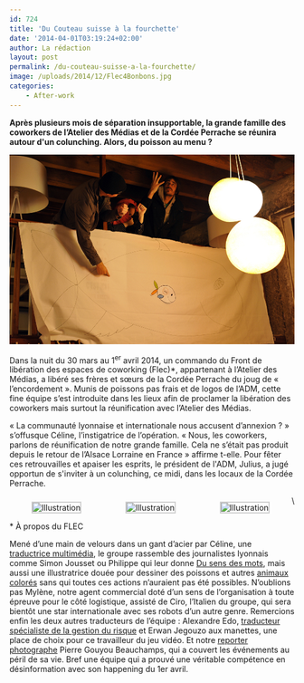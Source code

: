 ```yaml
---
id: 724
title: 'Du Couteau suisse à la fourchette'
date: '2014-04-01T03:19:24+02:00'
author: La rédaction
layout: post
permalink: /du-couteau-suisse-a-la-fourchette/
image: /uploads/2014/12/Flec4Bonbons.jpg
categories:
    - After-work
---
```


**Après plusieurs mois de séparation insupportable, la grande famille des coworkers de l’Atelier des Médias et de la Cordée Perrache se réunira autour d'un colunching. Alors, du poisson au menu ?**

 **[![Flec4BanderoleVictoire](/uploads/2014/12/Flec4BanderoleVictoire.jpg)](/uploads/2014/12/Flec4BanderoleVictoire.jpg)**

Dans la nuit du 30 mars au 1<sup>er</sup> avril 2014, un commando du Front de libération des espaces de coworking (Flec)\*, appartenant à l’Atelier des Médias, a libéré ses frères et sœurs de la Cordée Perrache du joug de « l’encordement ». Munis de poissons pas frais et de logos de l’ADM, cette fine équipe s’est introduite dans les lieux afin de proclamer la libération des coworkers mais surtout la réunification avec l’Atelier des Médias.

« La communauté lyonnaise et internationale nous accusent d’annexion ? » s’offusque Céline, l’instigatrice de l’opération. « Nous, les coworkers, parlons de réunification de notre grande famille. Cela ne s’était pas produit depuis le retour de l’Alsace Lorraine en France » affirme t-elle. Pour fêter ces retrouvailles et apaiser les esprits, le président de l'ADM, Julius, a jugé opportun de s'inviter à un colunching, ce midi, dans les locaux de la Cordée Perrache.

 <style type="text/css">
			#gallery-2 {
				margin: auto;
			}
			#gallery-2 .gallery-item {
				float: left;
				margin-top: 10px;
				text-align: center;
				width: 33%;
			}
			#gallery-2 img {
				border: 2px solid #cfcfcf;
			}
			#gallery-2 .gallery-caption {
				margin-left: 0;
			}
			/* see gallery_shortcode() in wp-includes/media.php */
		</style>

<div class="gallery galleryid-724 gallery-columns-3 gallery-size-thumbnail" id="gallery-2"><dl class="gallery-item"> <dt class="gallery-icon portrait"> <img src="/uploads/2014/12/Flec4Bonbons-150x150.jpg" alt="Illustration"> </dt></dl><dl class="gallery-item"> <dt class="gallery-icon landscape"> <img src="/uploads/2014/12/Flec4Poisson1-150x150.jpg" alt="Illustration"> </dt></dl><dl class="gallery-item"> <dt class="gallery-icon portrait"> <img src="/uploads/2014/12/couture3-150x150.jpg" alt="Illustration"> </dt></dl>  
 </div>\* À propos du FLEC

Mené d’une main de velours dans un gant d’acier par Céline, une[ traductrice multimédia](http://www.traducteur-francais.fr/ "Traductrice de logiciels et jeux vidéo"), le groupe rassemble des journalistes lyonnais comme Simon Jousset ou Philippe qui leur donne [Du sens des mots](https://www.facebook.com/dusensdesmots?fref=ts "Du sens des mots"), mais aussi une illustratrice douée pour dessiner des poissons et autres [animaux colorés](http://claudinemorel.ultra-book.com/ "Illustratrice crayons de couleur") sans qui toutes ces actions n’auraient pas été possibles. N’oublions pas Mylène, notre agent commercial doté d’un sens de l’organisation à toute épreuve pour le côté logistique, assisté de Ciro, l’Italien du groupe, qui sera bientôt une star internationale avec ses robots d’un autre genre. Remercions enfin les deux autres traducteurs de l’équipe : Alexandre Edo, [traducteur spécialiste de la gestion du risque](http://www.linkedin.com/pub/alexandre-edo/27/484/521 "Traducteur assurance") et Erwan Jegouzo aux manettes, une place de choix pour ce travailleur du jeu vidéo. Et notre [reporter photographe](https://www.flickr.com/photos/pierregb/ "Pierre Gouyou Beauchamps") Pierre Gouyou Beauchamps, qui a couvert les événements au péril de sa vie. Bref une équipe qui a prouvé une véritable compétence en désinformation avec son happening du 1er avril.